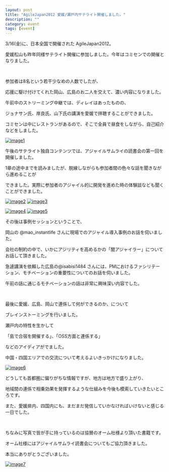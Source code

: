 ```yaml
---
layout: post
title: "AgileJapan2012 愛媛/瀬戸内サテライト開催しました。"
description: ""
category: event
tags: [event]
---
```


3/16(金)に、日本全国で開催された AgileJapan2012。

愛媛松山も昨年同様サテライト開催に参加しました。今年はコミセンでの開催となりました。
 
<br/>

参加者は8名という若干少なめの人数でしたが、

応援に駆け付けてくれた岡山、広島のお二人を交えて、濃い内容になりました。

午前中のストリーミング中継では、ディレイはあったものの、

ジョナサン氏、岸良氏、山下氏の講演を愛媛で拝聴することができました。

コミセンは中にレストランがあるので、そこで全員で昼食をしながら、自己紹介などをしました。

[![image1](http://farm8.staticflickr.com/7107/7001504319_b5805dacf8_m.jpg)](http://www.flickr.com/photos/kakeda/7001504319/)


午後のサテライト独自コンテンツでは、アジャイルサムライの読書会の第一回を開催しました。

1章の途中までを読みましたが、脱線しながらも参加者間の色々な話を聞きながら進めることが

できました。実際に参加者のアジャイル的に開発を進めた時の体験談なども聞くことができました。

[![image2](http://farm8.staticflickr.com/7245/6855387008_d30cbf13d8_m.jpg)](http://www.flickr.com/photos/kakeda/6855387008/)
[![image3](http://farm8.staticflickr.com/7050/6848524188_6dbb3046eb_m.jpg)](http://www.flickr.com/photos/kakeda/6848524188/)

[![image4](http://farm8.staticflickr.com/7068/6994649427_45f2080278_m.jpg)](http://www.flickr.com/photos/kakeda/6994649427/)
[![image5](http://farm8.staticflickr.com/7075/7001504029_5e02491dc8_m.jpg)](http://www.flickr.com/photos/kakeda/7001504029/)


その後は事例セッションということで、

岡山の @mao_instantlife さんに現場でのアジャイル導入事例のお話を伺いました。

会社の制約の中で、いかにアジリティを高めるかの「闇アジャイラー」についてお話して頂きました。

急遽講演を依賴した広島の@isabisi1484 さんには、PMにおけるファシリテーション、モチベーションの重要性についてのお話を伺いました。

午前の話に通じるモチベーションの話は非常に興味深い内容でした。

<br/>

最後に愛媛、広島、岡山で連係して何ができるのか、について

ブレインストーミングを行いました。

瀬戸内の特性を生かして

「島で合宿を開催する」、「OSS方面と連係する」

などのアイディアがでました。

中国・四国エリアでの交流について考えるよいきっかけになりました。

[![image6](http://farm8.staticflickr.com/7199/6994652559_1756f426de_m.jpg)](http://www.flickr.com/photos/kakeda/6994652559/)


どうしても首都圏に偏りがちな情報ですが、地方は地方で盛り上がり、

地域間の連係で相乗効果を発揮するような仕組みを今後も模索していきたいところです。

また、愛媛県内、四国内にも、まだまだ発信していかなければいけないと感じる一日でした。

<br/>

ちなみに写真で皆が手に持っているのは協賛のオーム社様より頂いた書籍です。

オーム社様にはアジャイルサムライ読書会についてもご協力頂きました。

本当にありがとうございました。

[![image7](http://farm8.staticflickr.com/7092/6855386352_6776cdeec6_m.jpg)](http://www.flickr.com/photos/kakeda/6855386352/)

